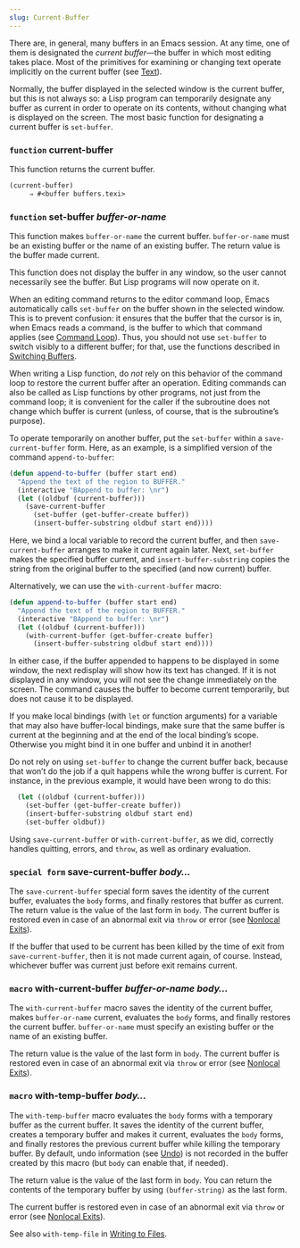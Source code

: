 ```yaml
---
slug: Current-Buffer
---
```


There are, in general, many buffers in an Emacs session. At any time, one of them is designated the *current buffer*—the buffer in which most editing takes place. Most of the primitives for examining or changing text operate implicitly on the current buffer (see [Text](/docs/elisp/Text)).

Normally, the buffer displayed in the selected window is the current buffer, but this is not always so: a Lisp program can temporarily designate any buffer as current in order to operate on its contents, without changing what is displayed on the screen. The most basic function for designating a current buffer is `set-buffer`.

### <span className="tag function">`function`</span> **current-buffer**

This function returns the current buffer.

```lisp
(current-buffer)
     ⇒ #<buffer buffers.texi>
```

### <span className="tag function">`function`</span> **set-buffer** *buffer-or-name*

This function makes `buffer-or-name` the current buffer. `buffer-or-name` must be an existing buffer or the name of an existing buffer. The return value is the buffer made current.

This function does not display the buffer in any window, so the user cannot necessarily see the buffer. But Lisp programs will now operate on it.

When an editing command returns to the editor command loop, Emacs automatically calls `set-buffer` on the buffer shown in the selected window. This is to prevent confusion: it ensures that the buffer that the cursor is in, when Emacs reads a command, is the buffer to which that command applies (see [Command Loop](/docs/elisp/Command-Loop)). Thus, you should not use `set-buffer` to switch visibly to a different buffer; for that, use the functions described in [Switching Buffers](/docs/elisp/Switching-Buffers).

When writing a Lisp function, do *not* rely on this behavior of the command loop to restore the current buffer after an operation. Editing commands can also be called as Lisp functions by other programs, not just from the command loop; it is convenient for the caller if the subroutine does not change which buffer is current (unless, of course, that is the subroutine’s purpose).

To operate temporarily on another buffer, put the `set-buffer` within a `save-current-buffer` form. Here, as an example, is a simplified version of the command `append-to-buffer`:

```lisp
(defun append-to-buffer (buffer start end)
  "Append the text of the region to BUFFER."
  (interactive "BAppend to buffer: \nr")
  (let ((oldbuf (current-buffer)))
    (save-current-buffer
      (set-buffer (get-buffer-create buffer))
      (insert-buffer-substring oldbuf start end))))
```

Here, we bind a local variable to record the current buffer, and then `save-current-buffer` arranges to make it current again later. Next, `set-buffer` makes the specified buffer current, and `insert-buffer-substring` copies the string from the original buffer to the specified (and now current) buffer.

Alternatively, we can use the `with-current-buffer` macro:

```lisp
(defun append-to-buffer (buffer start end)
  "Append the text of the region to BUFFER."
  (interactive "BAppend to buffer: \nr")
  (let ((oldbuf (current-buffer)))
    (with-current-buffer (get-buffer-create buffer)
      (insert-buffer-substring oldbuf start end))))
```

In either case, if the buffer appended to happens to be displayed in some window, the next redisplay will show how its text has changed. If it is not displayed in any window, you will not see the change immediately on the screen. The command causes the buffer to become current temporarily, but does not cause it to be displayed.

If you make local bindings (with `let` or function arguments) for a variable that may also have buffer-local bindings, make sure that the same buffer is current at the beginning and at the end of the local binding’s scope. Otherwise you might bind it in one buffer and unbind it in another!

Do not rely on using `set-buffer` to change the current buffer back, because that won’t do the job if a quit happens while the wrong buffer is current. For instance, in the previous example, it would have been wrong to do this:

```lisp
  (let ((oldbuf (current-buffer)))
    (set-buffer (get-buffer-create buffer))
    (insert-buffer-substring oldbuf start end)
    (set-buffer oldbuf))
```

Using `save-current-buffer` or `with-current-buffer`, as we did, correctly handles quitting, errors, and `throw`, as well as ordinary evaluation.

### <span className="tag specialform">`special form`</span> **save-current-buffer** *body…*

The `save-current-buffer` special form saves the identity of the current buffer, evaluates the `body` forms, and finally restores that buffer as current. The return value is the value of the last form in `body`. The current buffer is restored even in case of an abnormal exit via `throw` or error (see [Nonlocal Exits](/docs/elisp/Nonlocal-Exits)).

If the buffer that used to be current has been killed by the time of exit from `save-current-buffer`, then it is not made current again, of course. Instead, whichever buffer was current just before exit remains current.

### <span className="tag macro">`macro`</span> **with-current-buffer** *buffer-or-name body…*

The `with-current-buffer` macro saves the identity of the current buffer, makes `buffer-or-name` current, evaluates the `body` forms, and finally restores the current buffer. `buffer-or-name` must specify an existing buffer or the name of an existing buffer.

The return value is the value of the last form in `body`. The current buffer is restored even in case of an abnormal exit via `throw` or error (see [Nonlocal Exits](/docs/elisp/Nonlocal-Exits)).

### <span className="tag macro">`macro`</span> **with-temp-buffer** *body…*

The `with-temp-buffer` macro evaluates the `body` forms with a temporary buffer as the current buffer. It saves the identity of the current buffer, creates a temporary buffer and makes it current, evaluates the `body` forms, and finally restores the previous current buffer while killing the temporary buffer. By default, undo information (see [Undo](/docs/elisp/Undo)) is not recorded in the buffer created by this macro (but `body` can enable that, if needed).

The return value is the value of the last form in `body`. You can return the contents of the temporary buffer by using `(buffer-string)` as the last form.

The current buffer is restored even in case of an abnormal exit via `throw` or error (see [Nonlocal Exits](/docs/elisp/Nonlocal-Exits)).

See also `with-temp-file` in [Writing to Files](/docs/elisp/Definition-of-with_002dtemp_002dfile).
